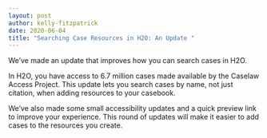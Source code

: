 ```yaml
---
layout: post
author: kelly-fitzpatrick
date: 2020-06-04
title: "Searching Case Resources in H2O: An Update "
---
```


We’ve made an update that improves how you can search cases in H2O.

In H2O, you have access to 6.7 million cases made available by the Caselaw Access Project. This update lets you search cases by name, not just citation, when adding resources to your casebook. 

We’ve also made some small accessibility updates and a quick preview link to improve your experience. This round of updates will make it easier to add cases to the resources you create.  
